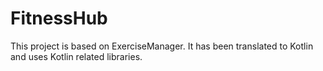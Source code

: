 # FitnessHub

This project is based on ExerciseManager.  It has been translated to Kotlin and uses Kotlin related libraries.
